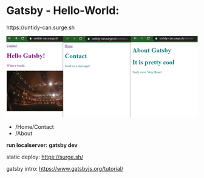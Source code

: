 <h1>Gatsby - Hello-World:</h1>
https://untidy-can.surge.sh

<img src="gatsby-starter.png" alt="gatsby-starts"></img>

<ul>
<li> /Home/Contact</li>
<li> /About</li>
</ul>

<strong>run localserver:</strong>
<strong>gatsby dev</strong>

static deploy: https://surge.sh/</br>

gatsby intro: https://www.gatsbyjs.org/tutorial/
